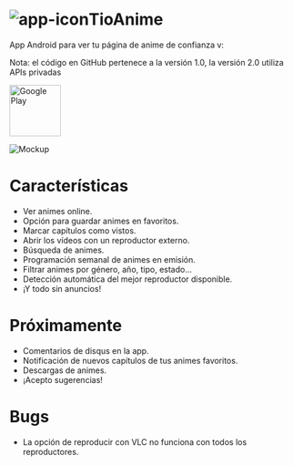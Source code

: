 # ![app-icon](https://github.com/axiel7/TioAnime/blob/1.0/ic_launcher.png)TioAnime
App Android para ver tu página de anime de confianza v:

Nota: el código en GitHub pertenece a la versión 1.0, la versión 2.0 utiliza APIs privadas

<a href="https://play.google.com/store/apps/details?id=com.axiel7.tioanime" target="_blank"><img alt="Google Play" height="90" src="https://play.google.com/intl/es_ES/badges/images/generic/es_badge_web_generic.png"/></a>

![Mockup](https://github.com/axiel7/TioAnime/blob/1.0/tiomockup2.0-web.png)

# Características
* Ver animes online.
* Opción para guardar animes en favoritos.
* Marcar capítulos como vistos.
* Abrir los vídeos con un reproductor externo.
* Búsqueda de animes.
* Programación semanal de animes en emisión.
* Filtrar animes por género, año, tipo, estado...
* Detección automática del mejor reproductor disponible.
* ¡Y todo sin anuncios!
# Próximamente
* Comentarios de disqus en la app.
* Notificación de nuevos capítulos de tus animes favoritos.
* Descargas de animes.
* ¡Acepto sugerencias!
# Bugs
* La opción de reproducir con VLC no funciona con todos los reproductores.
